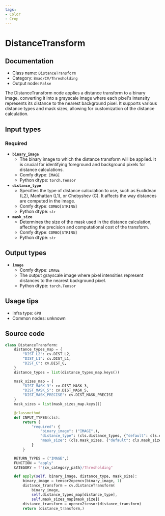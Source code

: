```yaml
---
tags:
- Color
- Crop
---
```


# DistanceTransform
## Documentation
- Class name: `DistanceTransform`
- Category: `Bmad/CV/Thresholding`
- Output node: `False`

The DistanceTransform node applies a distance transform to a binary image, converting it into a grayscale image where each pixel's intensity represents its distance to the nearest background pixel. It supports various distance types and mask sizes, allowing for customization of the distance calculation.
## Input types
### Required
- **`binary_image`**
    - The binary image to which the distance transform will be applied. It is crucial for identifying foreground and background pixels for distance calculations.
    - Comfy dtype: `IMAGE`
    - Python dtype: `torch.Tensor`
- **`distance_type`**
    - Specifies the type of distance calculation to use, such as Euclidean (L2), Manhattan (L1), or Chebyshev (C). It affects the way distances are computed in the image.
    - Comfy dtype: `COMBO[STRING]`
    - Python dtype: `str`
- **`mask_size`**
    - Determines the size of the mask used in the distance calculation, affecting the precision and computational cost of the transform.
    - Comfy dtype: `COMBO[STRING]`
    - Python dtype: `str`
## Output types
- **`image`**
    - Comfy dtype: `IMAGE`
    - The output grayscale image where pixel intensities represent distances to the nearest background pixel.
    - Python dtype: `torch.Tensor`
## Usage tips
- Infra type: `GPU`
- Common nodes: unknown


## Source code
```python
class DistanceTransform:
    distance_types_map = {
        "DIST_L2": cv.DIST_L2,
        "DIST_L1": cv.DIST_L1,
        "DIST_C": cv.DIST_C,
    }
    distance_types = list(distance_types_map.keys())

    mask_sizes_map = {
        "DIST_MASK_3": cv.DIST_MASK_3,
        "DIST_MASK_5": cv.DIST_MASK_5,
        "DIST_MASK_PRECISE": cv.DIST_MASK_PRECISE
    }
    mask_sizes = list(mask_sizes_map.keys())

    @classmethod
    def INPUT_TYPES(cls):
        return {
            "required": {
                "binary_image": ("IMAGE",),
                "distance_type": (cls.distance_types, {"default": cls.distance_types[0]}),
                "mask_size": (cls.mask_sizes, {"default": cls.mask_sizes[0]}),
            }
        }

    RETURN_TYPES = ("IMAGE",)
    FUNCTION = "apply"
    CATEGORY = f"{cv_category_path}/Thresholding"

    def apply(self, binary_image, distance_type, mask_size):
        binary_image = tensor2opencv(binary_image, 1)
        distance_transform = cv.distanceTransform(
            binary_image,
            self.distance_types_map[distance_type],
            self.mask_sizes_map[mask_size])
        distance_transform = opencv2tensor(distance_transform)
        return (distance_transform,)

```
